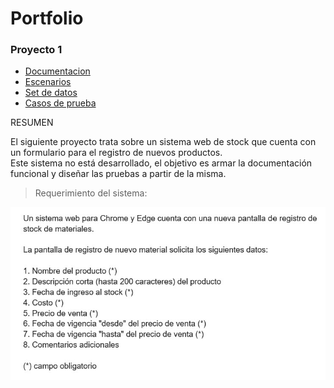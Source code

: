 # Portfolio

### Proyecto 1

 
* [Documentacion]()  
* [Escenarios]()  
* [Set de datos]()  
* [Casos de prueba]()    
    
    
RESUMEN

El siguiente proyecto trata sobre un sistema web de stock que cuenta con un formulario para el registro de nuevos productos.        
Este sistema no está desarrollado, el objetivo es armar la documentación funcional y diseñar las pruebas a partir de la misma.



> Requerimiento del sistema: 


![](https://github.com/Pablo-n15/Portfolio/blob/main/requerimiento1.jpg)





